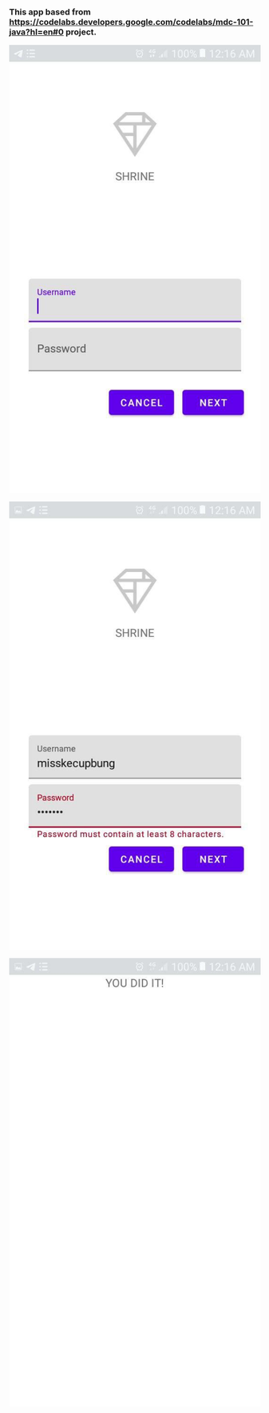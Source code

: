 
### This app based from https://codelabs.developers.google.com/codelabs/mdc-101-java?hl=en#0 project. 



![Screenshot](img/1.jpg)

![Screenshot](img/2.jpg)

![Screenshot](img/3.jpg)
